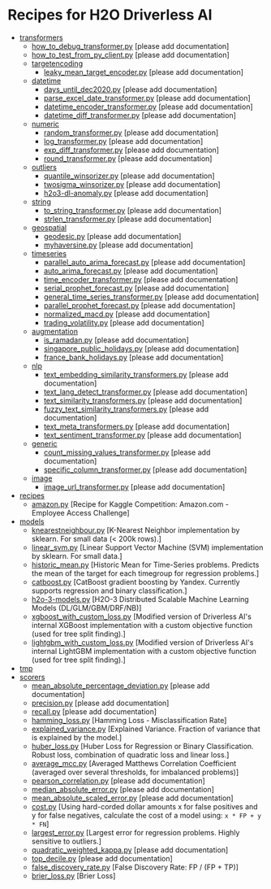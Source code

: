 # Recipes for H2O Driverless AI

* [transformers](./transformers)
  * [how_to_debug_transformer.py](./transformers/how_to_debug_transformer.py) [please add documentation]
  * [how_to_test_from_py_client.py](./transformers/how_to_test_from_py_client.py) [please add documentation]
  * [targetencoding](./transformers/targetencoding)
    * [leaky_mean_target_encoder.py](./transformers/targetencoding/leaky_mean_target_encoder.py) [please add documentation]
  * [datetime](./transformers/datetime)
    * [days_until_dec2020.py](./transformers/datetime/days_until_dec2020.py) [please add documentation]
    * [parse_excel_date_transformer.py](./transformers/datetime/parse_excel_date_transformer.py) [please add documentation]
    * [datetime_encoder_transformer.py](./transformers/datetime/datetime_encoder_transformer.py) [please add documentation]
    * [datetime_diff_transformer.py](./transformers/datetime/datetime_diff_transformer.py) [please add documentation]
  * [numeric](./transformers/numeric)
    * [random_transformer.py](./transformers/numeric/random_transformer.py) [please add documentation]
    * [log_transformer.py](./transformers/numeric/log_transformer.py) [please add documentation]
    * [exp_diff_transformer.py](./transformers/numeric/exp_diff_transformer.py) [please add documentation]
    * [round_transformer.py](./transformers/numeric/round_transformer.py) [please add documentation]
  * [outliers](./transformers/outliers)
    * [quantile_winsorizer.py](./transformers/outliers/quantile_winsorizer.py) [please add documentation]
    * [twosigma_winsorizer.py](./transformers/outliers/twosigma_winsorizer.py) [please add documentation]
    * [h2o3-dl-anomaly.py](./transformers/outliers/h2o3-dl-anomaly.py) [please add documentation]
  * [string](./transformers/string)
    * [to_string_transformer.py](./transformers/string/to_string_transformer.py) [please add documentation]
    * [strlen_transformer.py](./transformers/string/strlen_transformer.py) [please add documentation]
  * [geospatial](./transformers/geospatial)
    * [geodesic.py](./transformers/geospatial/geodesic.py) [please add documentation]
    * [myhaversine.py](./transformers/geospatial/myhaversine.py) [please add documentation]
  * [timeseries](./transformers/timeseries)
    * [parallel_auto_arima_forecast.py](./transformers/timeseries/parallel_auto_arima_forecast.py) [please add documentation]
    * [auto_arima_forecast.py](./transformers/timeseries/auto_arima_forecast.py) [please add documentation]
    * [time_encoder_transformer.py](./transformers/timeseries/time_encoder_transformer.py) [please add documentation]
    * [serial_prophet_forecast.py](./transformers/timeseries/serial_prophet_forecast.py) [please add documentation]
    * [general_time_series_transformer.py](./transformers/timeseries/general_time_series_transformer.py) [please add documentation]
    * [parallel_prophet_forecast.py](./transformers/timeseries/parallel_prophet_forecast.py) [please add documentation]
    * [normalized_macd.py](./transformers/timeseries/normalized_macd.py) [please add documentation]
    * [trading_volatility.py](./transformers/timeseries/trading_volatility.py) [please add documentation]
  * [augmentation](./transformers/augmentation)
    * [is_ramadan.py](./transformers/augmentation/is_ramadan.py) [please add documentation]
    * [singapore_public_holidays.py](./transformers/augmentation/singapore_public_holidays.py) [please add documentation]
    * [france_bank_holidays.py](./transformers/augmentation/france_bank_holidays.py) [please add documentation]
  * [nlp](./transformers/nlp)
    * [text_embedding_similarity_transformers.py](./transformers/nlp/text_embedding_similarity_transformers.py) [please add documentation]
    * [text_lang_detect_transformer.py](./transformers/nlp/text_lang_detect_transformer.py) [please add documentation]
    * [text_similarity_transformers.py](./transformers/nlp/text_similarity_transformers.py) [please add documentation]
    * [fuzzy_text_similarity_transformers.py](./transformers/nlp/fuzzy_text_similarity_transformers.py) [please add documentation]
    * [text_meta_transformers.py](./transformers/nlp/text_meta_transformers.py) [please add documentation]
    * [text_sentiment_transformer.py](./transformers/nlp/text_sentiment_transformer.py) [please add documentation]
  * [generic](./transformers/generic)
    * [count_missing_values_transformer.py](./transformers/generic/count_missing_values_transformer.py) [please add documentation]
    * [specific_column_transformer.py](./transformers/generic/specific_column_transformer.py) [please add documentation]
  * [image](./transformers/image)
    * [image_url_transformer.py](./transformers/image/image_url_transformer.py) [please add documentation]
* [recipes](./recipes)
  * [amazon.py](./recipes/amazon.py) [Recipe for Kaggle Competition: Amazon.com - Employee Access Challenge]
* [models](./models)
  * [knearestneighbour.py](./models/knearestneighbour.py) [K-Nearest Neighbor implementation by sklearn. For small data (< 200k rows).]
  * [linear_svm.py](./models/linear_svm.py) [Linear Support Vector Machine (SVM) implementation by sklearn. For small data.]
  * [historic_mean.py](./models/historic_mean.py) [Historic Mean for Time-Series problems. Predicts the mean of the target for each timegroup for regression problems.]
  * [catboost.py](./models/catboost.py) [CatBoost gradient boosting by Yandex. Currently supports regression and binary classification.]
  * [h2o-3-models.py](./models/h2o-3-models.py) [H2O-3 Distributed Scalable Machine Learning Models (DL/GLM/GBM/DRF/NB)]
  * [xgboost_with_custom_loss.py](./models/xgboost_with_custom_loss.py) [Modified version of Driverless AI's internal XGBoost implementation with a custom objective function (used for tree split finding).]
  * [lightgbm_with_custom_loss.py](./models/lightgbm_with_custom_loss.py) [Modified version of Driverless AI's internal LightGBM implementation with a custom objective function (used for tree split finding).]
* [tmp](./tmp)
* [scorers](./scorers)
  * [mean_absolute_percentage_deviation.py](./scorers/mean_absolute_percentage_deviation.py) [please add documentation]
  * [precision.py](./scorers/precision.py) [please add documentation]
  * [recall.py](./scorers/recall.py) [please add documentation]
  * [hamming_loss.py](./scorers/hamming_loss.py) [Hamming Loss - Misclassification Rate]
  * [explained_variance.py](./scorers/explained_variance.py) [Explained Variance. Fraction of variance that is explained by the model.]
  * [huber_loss.py](./scorers/huber_loss.py) [Huber Loss for Regression or Binary Classification. Robust loss, combination of quadratic loss and linear loss.]
  * [average_mcc.py](./scorers/average_mcc.py) [Averaged Matthews Correlation Coefficient (averaged over several thresholds, for imbalanced problems)]
  * [pearson_correlation.py](./scorers/pearson_correlation.py) [please add documentation]
  * [median_absolute_error.py](./scorers/median_absolute_error.py) [please add documentation]
  * [mean_absolute_scaled_error.py](./scorers/mean_absolute_scaled_error.py) [please add documentation]
  * [cost.py](./scorers/cost.py) [Using hard-corded dollar amounts x for false positives and y for false negatives, calculate the cost of a model using: `x * FP + y * FN`]
  * [largest_error.py](./scorers/largest_error.py) [Largest error for regression problems. Highly sensitive to outliers.]
  * [quadratic_weighted_kappa.py](./scorers/quadratic_weighted_kappa.py) [please add documentation]
  * [top_decile.py](./scorers/top_decile.py) [please add documentation]
  * [false_discovery_rate.py](./scorers/false_discovery_rate.py) [False Discovery Rate: FP / (FP + TP)]
  * [brier_loss.py](./scorers/brier_loss.py) [Brier Loss]
